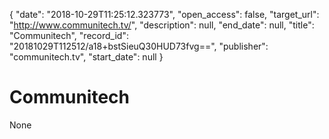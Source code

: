 {
  "date": "2018-10-29T11:25:12.323773", 
  "open_access": false, 
  "target_url": "http://www.communitech.tv/", 
  "description": null, 
  "end_date": null, 
  "title": "Communitech", 
  "record_id": "20181029T112512/a18+bstSieuQ30HUD73fvg==", 
  "publisher": "communitech.tv", 
  "start_date": null
}

# Communitech

None